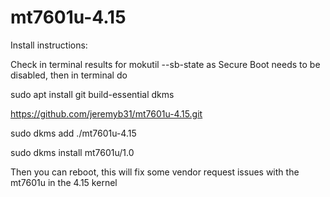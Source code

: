 # mt7601u-4.15

Install instructions:

Check in terminal results for mokutil --sb-state as Secure Boot needs to be disabled, then in terminal do

sudo apt install git build-essential dkms

https://github.com/jeremyb31/mt7601u-4.15.git

sudo dkms add ./mt7601u-4.15

sudo dkms install mt7601u/1.0


Then you can reboot, this will fix some vendor request issues with the mt7601u in the 4.15 kernel
